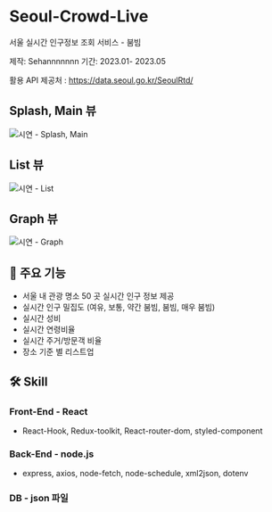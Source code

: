 # Seoul-Crowd-Live
서울 실시간 인구정보 조회 서비스 - 붐빔

제작: Sehannnnnnn
기간: 2023.01- 2023.05

활용 API 제공처 : https://data.seoul.go.kr/SeoulRtd/

## Splash, Main 뷰 <br>
![시연 - Splash, Main](https://github.com/Sehannnnnnn/Seoul-Crowd-Live/assets/79133770/53ce4680-e87f-40c8-b183-bc8c3be5301d)

## List 뷰 <br>
![시연 - List](https://github.com/Sehannnnnnn/Seoul-Crowd-Live/assets/79133770/151b79b8-8993-4afb-88ad-73b8deed8014)

## Graph 뷰 <br>
![시연 - Graph](https://github.com/Sehannnnnnn/Seoul-Crowd-Live/assets/79133770/31a4df9a-71ab-49af-89da-946cffaec7ed)

## 🔭 주요 기능
- 서울 내 관광 명소 50 곳 실시간 인구 정보 제공
- 실시간 인구 밀집도 (여유, 보통, 약간 붐빔, 붐빔, 매우 붐빔)
- 실시간 성비
- 실시간 연령비율
- 실시간 주거/방문객 비율
- 장소 기준 별 리스트업

## 🛠️ Skill
### Front-End - React
- React-Hook, Redux-toolkit, React-router-dom, styled-component

### Back-End - node.js
- express, axios, node-fetch, node-schedule, xml2json, dotenv

### DB - json 파일
